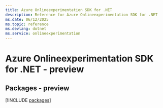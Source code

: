 ```yaml
---
title: Azure Onlineexperimentation SDK for .NET
description: Reference for Azure Onlineexperimentation SDK for .NET
ms.date: 06/12/2025
ms.topic: reference
ms.devlang: dotnet
ms.service: onlineexperimentation
---
```

# Azure Onlineexperimentation SDK for .NET - preview
## Packages - preview
[!INCLUDE [packages](onlineexperimentation-index.md)]